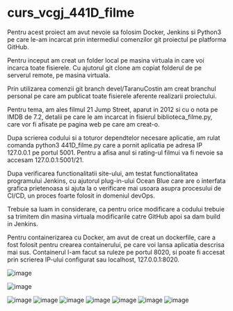 # curs_vcgj_441D_filme

Pentru acest proiect am avut nevoie sa folosim Docker, Jenkins si Python3 pe care le-am incarcat prin intermediul comenzilor git proiectul pe platforma GitHub. 

Pentru inceput am creat un folder local pe masina virtuala in care voi incarca toate fisierele. Cu ajutorul git clone am copiat folderul de pe serverul remote, pe masina virtuala.

Prin utilizarea comenzii git branch devel/TaranuCostin am creat branchul personal pe care am publicat toate fisierele aferente realizarii proiectului.

Pentru tema, am ales filmul 21 Jump Street, aparut in 2012 si cu o nota pe IMDB de 7.2, detalii pe care le am incarcat in fisierul biblioteca_filme.py, care vor fi afisate pe pagina web pe care am creat-o.

Dupa scrierea codului si a toturor dependtelor necesare aplicatie, am rulat comanda python3 441D_filme.py care a pornit aplicatia pe adresa IP 127.0.0.1 pe portul 5001. Pentru a afisa anul si rating-ul filmui va fi nevoie sa accesam 127.0.0.1:5001/21.

Dupa verificarea functionalitatii site-ului, am testat functionalitatea programului Jenkins, cu ajutorul plug-in-ului Ocean Blue care are o interfata grafica prietenoasa si ajuta la o verificare mai usoara asupra procesului de CI/CD, un proces foarte folosit in domeniul devOps. 

Trebuie sa luam in considerare, ca pentru orice modificare a codului trebuie sa trimitem din masina virtuala modificarile catre GitHub apoi sa dam build in Jenkins.

Pentru containerizarea cu Docker, am avut de creat un dockerfile, care a fost folosit pentru crearea containerului, pe care voi lansa aplicatia descrisa mai sus. Containerul l-am facut sa ruleze pe portul 8020, si poate fi accesat prin scrierea IP-ului configurat sau localhost, 127.0.0.1:8020.

![image](https://github.com/Dragos-Calota/curs_vcgj_441D_filme/assets/116729792/03187426-e98b-442e-a992-a0ebb310bde8)

![image](https://github.com/Dragos-Calota/curs_vcgj_441D_filme/assets/116729792/c3ba891d-b7e2-4735-a4b3-2b8e8719cbc3)

![image](https://github.com/Dragos-Calota/curs_vcgj_441D_filme/assets/116729792/6995a881-1393-491f-932c-7a15639296b6)
![image](https://github.com/Dragos-Calota/curs_vcgj_441D_filme/assets/116729792/427a10f0-a130-4510-807f-8bf345d60e44)
![image](https://github.com/Dragos-Calota/curs_vcgj_441D_filme/assets/116729792/7604b010-ca0b-48f0-8623-a8191189ca64)
![image](https://github.com/Dragos-Calota/curs_vcgj_441D_filme/assets/116729792/b79405a5-75dd-42c2-9c20-c1d8379e0d5d)
![image](https://github.com/Dragos-Calota/curs_vcgj_441D_filme/assets/116729792/978bccc3-b81b-48af-b480-9fda3edd0405)
![image](https://github.com/Dragos-Calota/curs_vcgj_441D_filme/assets/116729792/b7f1587d-b054-46c6-bbf2-215529d8b038)
![image](https://github.com/Dragos-Calota/curs_vcgj_441D_filme/assets/116729792/8b65ff2b-c5e7-46e5-a84f-2b71de4a8ddb)

